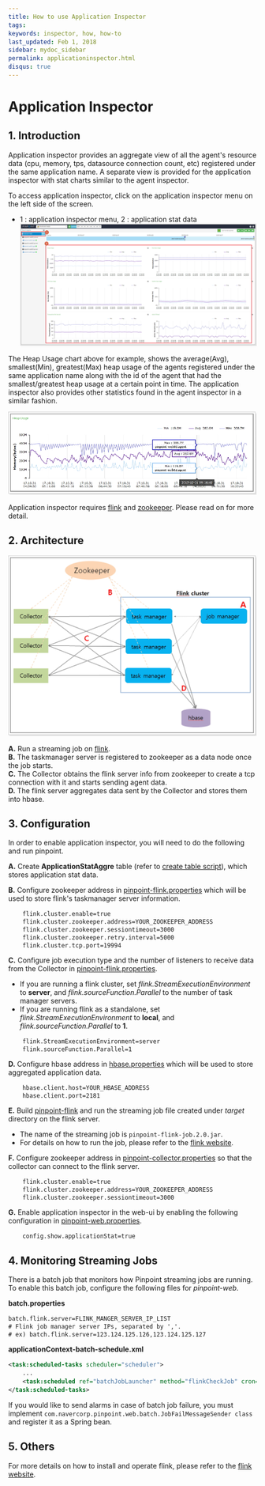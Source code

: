```yaml
---
title: How to use Application Inspector
tags:
keywords: inspector, how, how-to
last_updated: Feb 1, 2018
sidebar: mydoc_sidebar
permalink: applicationinspector.html
disqus: true
---
```


# Application Inspector

## 1. Introduction

Application inspector provides an aggregate view of all the agent's resource data (cpu, memory, tps, datasource connection count, etc) registered under the same application name. A separate view is provided for the application inspector with stat charts similar to the agent inspector.

To access application inspector, click on the application inspector menu on the left side of the screen.

- 1 : application inspector menu, 2 : application stat data
![inspector_view.jpg](images/inspector_view.jpg)

The Heap Usage chart above for example, shows the average(Avg), smallest(Min), greatest(Max) heap usage of the agents registered under the same application name along with the id of the agent that had the smallest/greatest heap usage at a certain point in time. The application inspector also provides other statistics found in the agent inspector in a similar fashion.

![graph.jpg](images/graph.jpg)


Application inspector requires [flink](https://flink.apache.org) and [zookeeper](https://zookeeper.apache.org/). Please read on for more detail.

## 2. Architecture

![execute_flow.jpg](images/execute_flow.jpg)

**A.** Run a streaming job on [flink](https://flink.apache.org).  
**B.** The taskmanager server is registered to zookeeper as a data node once the job starts.  
**C.** The Collector obtains the flink server info from zookeeper to create a tcp connection with it and starts sending agent data.  
**D.** The flink server aggregates data sent by the Collector and stores them into hbase.

## 3. Configuration

In order to enable application inspector, you will need to do the following and run pinpoint.

**A.** Create **ApplicationStatAggre** table (refer to [create table script](https://github.com/naver/pinpoint/tree/master/hbase/scripts)), which stores application stat data.

**B.** Configure zookeeper address in [pinpoint-flink.properties](https://github.com/naver/pinpoint/blob/master/flink/src/main/resources/pinpoint-flink.properties) which will be used to store flink's taskmanager server information.
```properties
    flink.cluster.enable=true
    flink.cluster.zookeeper.address=YOUR_ZOOKEEPER_ADDRESS
    flink.cluster.zookeeper.sessiontimeout=3000
    flink.cluster.zookeeper.retry.interval=5000
    flink.cluster.tcp.port=19994
```

**C.** Configure job execution type and the number of listeners to receive data from the Collector in [pinpoint-flink.properties](https://github.com/naver/pinpoint/blob/master/flink/src/main/resources/pinpoint-flink.properties).
* If you are running a flink cluster, set *flink.StreamExecutionEnvironment* to **server**, and *flink.sourceFunction.Parallel* to the number of task manager servers.
* If you are running flink as a standalone, set *flink.StreamExecutionEnvironment* to **local**, and *flink.sourceFunction.Parallel* to **1**.
```properties
    flink.StreamExecutionEnvironment=server
    flink.sourceFunction.Parallel=1
```

**D.** Configure hbase address in [hbase.properties](https://github.com/naver/pinpoint/blob/master/flink/src/main/resources/hbase.properties) which will be used to store aggregated application data.
```properties
    hbase.client.host=YOUR_HBASE_ADDRESS
    hbase.client.port=2181
```

**E.** Build [pinpoint-flink](https://github.com/naver/pinpoint/tree/master/flink) and run the streaming job file created under *target* directory on the flink server.  
  - The name of the streaming job is `pinpoint-flink-job.2.0.jar`.
  - For details on how to run the job, please refer to the [flink website](https://flink.apache.org).

**F.** Configure zookeeper address in [pinpoint-collector.properties](https://github.com/naver/pinpoint/blob/master/collector/src/main/resources/pinpoint-collector.properties) so that the collector can connect to the flink server.
```properties
    flink.cluster.enable=true
    flink.cluster.zookeeper.address=YOUR_ZOOKEEPER_ADDRESS
    flink.cluster.zookeeper.sessiontimeout=3000
```

**G.** Enable application inspector in the web-ui by enabling the following configuration in [pinpoint-web.properties](https://github.com/naver/pinpoint/blob/master/web/src/main/resources/pinpoint-web.properties).
```properties
    config.show.applicationStat=true
```

## 4. Monitoring Streaming Jobs

There is a batch job that monitors how Pinpoint streaming jobs are running. To enable this batch job, configure the following files for *pinpoint-web*.

**batch.properties**
```properties
batch.flink.server=FLINK_MANGER_SERVER_IP_LIST
# Flink job manager server IPs, separated by ','.
# ex) batch.flink.server=123.124.125.126,123.124.125.127
```
**applicationContext-batch-schedule.xml**
```xml
<task:scheduled-tasks scheduler="scheduler">
	...
	<task:scheduled ref="batchJobLauncher" method="flinkCheckJob" cron="0 0/10 * * * *" />
</task:scheduled-tasks>
```

If you would like to send alarms in case of batch job failure, you must implement `com.navercorp.pinpoint.web.batch.JobFailMessageSender class` and register it as a Spring bean.

## 5. Others

For more details on how to install and operate flink, please refer to the [flink website](https://flink.apache.org).
